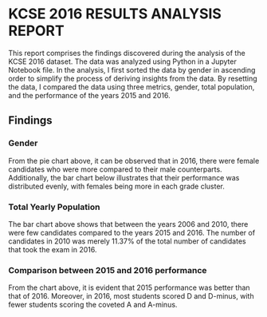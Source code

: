# KCSE 2016 RESULTS ANALYSIS REPORT
This report comprises the findings discovered during the analysis of the KCSE 2016 dataset. The data was analyzed using Python in a Jupyter Notebook file. In the analysis, I first sorted the data by gender in ascending order to simplify the process of deriving insights from the data. By resetting the data, I compared the data using three metrics, gender, total population, and the performance of the years 2015 and 2016. 

## Findings

### Gender

From the pie chart above, it can be observed that in 2016, there were female candidates who were more compared to their male counterparts. Additionally, the bar chart below illustrates that their performance was distributed evenly, with females being more in each grade cluster.


### Total Yearly Population

The bar chart above shows that between the years 2006 and 2010, there were few candidates compared to the years 2015 and 2016. The number of candidates in 2010 was merely 11.37% of the total number of candidates that took the exam in 2016.

### Comparison between 2015 and 2016 performance

From the chart above, it is evident that 2015 performance was better than that of 2016. Moreover, in 2016, most students scored D and D-minus, with fewer students scoring the coveted A and A-minus.
